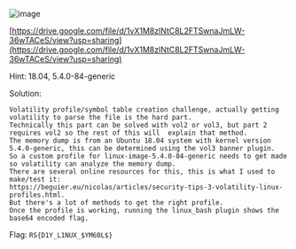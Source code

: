 ![image](https://user-images.githubusercontent.com/63996033/230440114-abcbc650-24db-46e3-9394-d3c684b5898e.png)

[https://drive.google.com/file/d/1vX1M8zlNtC8L2FTSwnaJmLW-36wTACeS/view?usp=sharing](https://drive.google.com/file/d/1vX1M8zlNtC8L2FTSwnaJmLW-36wTACeS/view?usp=sharing)

Hint: 18.04, 5.4.0-84-generic

Solution:
```
Volatility profile/symbol table creation challenge, actually getting volatility to parse the file is the hard part.
Technically this part can be solved with vol2 or vol3, but part 2 requires vol2 so the rest of this will  explain that method.
The memory dump is from an Ubuntu 18.04 system with kernel version 5.4.0-generic, this can be determined using the vol3 banner plugin. 
So a custom profile for linux-image-5.4.0-84-generic needs to get made so volatility can analyze the memory dump.
There are several online resources for this, this is what I used to make/test it: 
https://beguier.eu/nicolas/articles/security-tips-3-volatility-linux-profiles.html.
But there's a lot of methods to get the right profile.
Once the profile is working, running the linux_bash plugin shows the base64 encoded flag.
```

Flag: `RS{D1Y_L1NUX_$YM60L$}`
